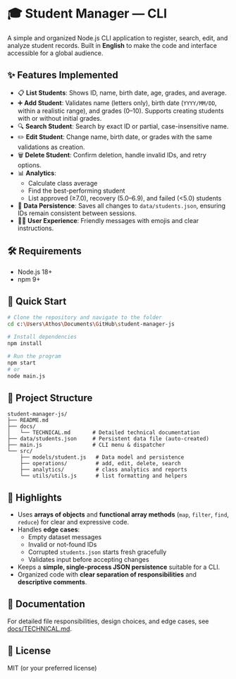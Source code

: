 # 🎓 Student Manager — CLI

A simple and organized Node.js CLI application to register, search, edit, and analyze student records. Built in **English** to make the code and interface accessible for a global audience.

## ✨ Features Implemented
- 📋 **List Students**: Shows ID, name, birth date, age, grades, and average.  
- ➕ **Add Student**: Validates name (letters only), birth date (`YYYY/MM/DD`, within a realistic range), and grades (0–10). Supports creating students with or without initial grades.  
- 🔍 **Search Student**: Search by exact ID or partial, case-insensitive name.  
- ✏️ **Edit Student**: Change name, birth date, or grades with the same validations as creation.  
- 🗑️ **Delete Student**: Confirm deletion, handle invalid IDs, and retry options.  
- 📊 **Analytics**:  
  - Calculate class average  
  - Find the best-performing student  
  - List approved (≥7.0), recovery (5.0–6.9), and failed (<5.0) students  
- 💾 **Data Persistence**: Saves all changes to `data/students.json`, ensuring IDs remain consistent between sessions.  
- 🧑‍🎓 **User Experience**: Friendly messages with emojis and clear instructions.  

## 🛠 Requirements
- Node.js 18+  
- npm 9+  

## 🚀 Quick Start
```bash
# Clone the repository and navigate to the folder
cd c:\Users\Athos\Documents\GitHub\student-manager-js

# Install dependencies
npm install

# Run the program
npm start
# or
node main.js
```

## 📂 Project Structure
```
student-manager-js/
├── README.md
├── docs/
│   └── TECHNICAL.md       # Detailed technical documentation
├── data/students.json     # Persistent data file (auto-created)
├── main.js                # CLI menu & dispatcher
└── src/
    ├── models/student.js   # Data model and persistence
    ├── operations/         # add, edit, delete, search
    ├── analytics/          # class analytics and reports
    └── utils/utils.js      # list formatting and helpers
```

## 🧠 Highlights
- Uses **arrays of objects** and **functional array methods** (`map`, `filter`, `find`, `reduce`) for clear and expressive code.  
- Handles **edge cases**:  
  - Empty dataset messages  
  - Invalid or not-found IDs  
  - Corrupted `students.json` starts fresh gracefully  
  - Validates input before accepting changes  
- Keeps a **simple, single-process JSON persistence** suitable for a CLI.  
- Organized code with **clear separation of responsibilities** and **descriptive comments**.  

## 📖 Documentation
For detailed file responsibilities, design choices, and edge cases, see [docs/TECHNICAL.md](docs/TECHNICAL.md).

## 📜 License
MIT (or your preferred license)